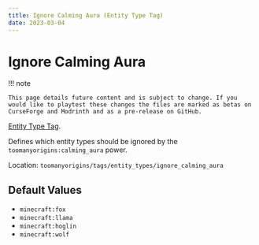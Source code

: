 ```yaml
---
title: Ignore Calming Aura (Entity Type Tag)
date: 2023-03-04
---
```

# Ignore Calming Aura

!!! note

    This page details future content and is subject to change. If you would like to playtest these changes the files are marked as betas on CurseForge and Modrinth and as a pre-release on GitHub.

[Entity Type Tag](../tags.md).

Defines which entity types should be ignored by the `toomanyorigins:calming_aura` power.

Location: `toomanyorigins/tags/entity_types/ignore_calming_aura`

## Default Values
- `minecraft:fox`
- `minecraft:llama`
- `minecraft:hoglin`
- `minecraft:wolf`